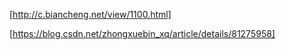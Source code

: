 [http://c.biancheng.net/view/1100.html]

[https://blog.csdn.net/zhongxuebin_xq/article/details/81275958]
